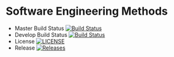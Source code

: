 # Software Engineering Methods

- Master Build Status [![Build Status](https://travis-ci.org/kevin-chalmers/sem.svg?branch=master)](https://travis-ci.org/kevin-chalmers/sem)
- Develop Build Status [![Build Status](https://travis-ci.org/kevin-chalmers/sem.svg?branch=develop)](https://travis-ci.org/kevin-chalmers/sem)
- License [![LICENSE](https://img.shields.io/github/license/kevin-chalmers/sem.svg?style=flat-square)](https://github.com/kevin-chalmers/sem/blob/master/LICENSE)
- Release [![Releases](https://img.shields.io/github/release/kevin-chalmers/sem/all.svg?style=flat-square)](https://github.com/kevin-chalmers/sem/releases) 